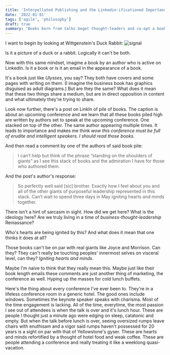 ```yaml
---
title: 'Interpellated Publishing and the Linkedin-ificationed Importance of Being'
date: '2022-01-01'
tags: ['agile', 'philosophy']
draft: true
summary: "Books born from talks beget thought-leaders and co-opt a book's ethos, furthering an artifical importance and myopic thinking. This post explains why your book should have been an email and in all actuality probably is just that."
---
```


I want to begin by looking at Wittgenstein's Duck Rabbit:
<Image alt="signal" src="/static/images/interpellated-agile/duck_rabbit.png" width={645} height={387} />

Is it a picture of a duck or a rabbit. Logically it can't be both.

Now with this same mindset, imagine a book by an author who is active on LinkedIn. Is it a book or is it an email in the appearance of a book.

It's a book just like _Ulysses_, you say? They both have covers and some pages with writing on them. (I imagine the business book has graphics disguised as adult diagrams.) But are they the same? What does it mean that these two things share a medium, but are in direct opposition in content and what ultimately they're trying to share.

Look now further, there's a post on LinkIn of pile of books. The caption is about an upcoming conference and we learn that all these books piled high are written by authors set to speak at the upcoming conference. One stacked on top of the other. The same author appearing multiple times. It leads to importance and makes me think _wow this conference must be full of erudite and intelligent speakers. I should read those books_.

And then read a comment by one of the authors of said book pile:

> I can’t help but think of the phrase “standing on the shoulders of giants” as I see this stack of books and the admiration I have for those who authored them.

And the post's author's response:

> So perfectly well said [sic] brother. Exactly how I feel about you and all of the other giants of purposeful leadership represented in this stack. Can’t wait to spend three days in May igniting hearts and minds together.

There isn't a hint of sarcasm in sight. How did we get here? What is the ideology here? Are we truly living in a time of _business-thought-leadership_ Reniassance?

Who's hearts are being ignited by this? And what does it mean that one thinks it does at all?

Those books can't be on par with real giants like Joyce and Morrison. Can they? They can't really be touching peoples' innermost selves on visceral level, can they? _Igniting hearts and minds_.

Maybe I'm naive to think that they really mean this. Maybe just like their book length emails these comments are just another thing of marketing, the conference as well. Hyping up the masses for cold lunch buffets.

Here's the thing about every conference I've ever been to. They're in a lifeless conference room in a generic hotel. The good ones include windows. Sometimes the keynote speaker speaks with charisma. Most of the time engagement is lacking. All of the time, everytime, the most passion I see out of attendees is when the talk is over and it's lunch hour. These are people I thought just a minute ago were edging on sleep, catatonic and empty. But when the talk before lunch is over, seeing oversized rumps leave chairs with enuthisam and a vigor said rumps haven't possessed for 20 years is a sight on par with that of Yellowstone's gyser. These are hearts and minds refortified by a thought of hotel food and weak coffee. These are people attending a conference and really treating it like a weeklong quasi-vacation.
